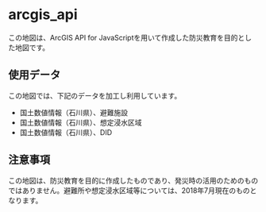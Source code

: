 # arcgis_api
この地図は、ArcGIS API for JavaScriptを用いて作成した防災教育を目的とした地図です。

## 使用データ
この地図では、下記のデータを加工し利用しています。

- 国土数値情報（石川県）、避難施設
- 国土数値情報（石川県）、想定浸水区域
- 国土数値情報（石川県）、DID

## 注意事項
この地図は、防災教育を目的に作成したものであり、発災時の活用のためのものではありません。避難所や想定浸水区域等については、2018年7月現在のものとなります。
